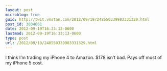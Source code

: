 ```yaml
---
layout: post
microblog: true
guid: http://twit.vmstan.com/2012/09/19/248550339983331329.html
post_id: 3034661
date: 2012-09-19T16:33:13-0600
lastmod: 2012-09-19T16:33:13-0600
type: post
url: /2012/09/19/248550339983331329.html
---
```

I think I’m trading my iPhone 4 to Amazon. $178 isn’t bad. Pays off most of my iPhone 5 cost.
